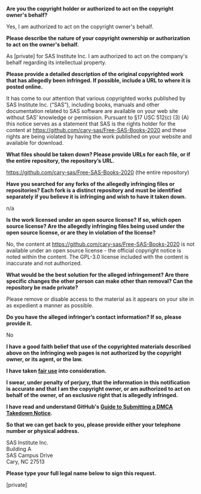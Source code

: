 **Are you the copyright holder or authorized to act on the copyright owner's behalf?**

Yes, I am authorized to act on the copyright owner's behalf.

**Please describe the nature of your copyright ownership or authorization to act on the owner's behalf.**

As [private] for SAS Institute Inc. I am authorized to act on the company's behalf regarding its intellectual property.

**Please provide a detailed description of the original copyrighted work that has allegedly been infringed. If possible, include a URL to where it is posted online.**

It has come to our attention that various copyrighted works published by SAS Institute Inc. (“SAS”), including books, manuals and other documentation related to SAS software are available on your web site without SAS’ knowledge or permission. Pursuant to §17 USC 512(c) (3) (A) this notice serves as a statement that SAS is the rights holder for the content at https://github.com/cary-sas/Free-SAS-Books-2020 and these rights are being violated by having the work published on your website and available for download.

**What files should be taken down? Please provide URLs for each file, or if the entire repository, the repository’s URL.**

https://github.com/cary-sas/Free-SAS-Books-2020 (the entire repository)

**Have you searched for any forks of the allegedly infringing files or repositories? Each fork is a distinct repository and must be identified separately if you believe it is infringing and wish to have it taken down.**

n/a

**Is the work licensed under an open source license? If so, which open source license? Are the allegedly infringing files being used under the open source license, or are they in violation of the license?**

No, the content at https://github.com/cary-sas/Free-SAS-Books-2020 is not available under an open source license - the official copyright notice is noted within the content. The GPL-3.0 license included with the content is inaccurate and not authorized.

**What would be the best solution for the alleged infringement? Are there specific changes the other person can make other than removal? Can the repository be made private?**

Please remove or disable access to the material as it appears on your site in as expedient a manner as possible.

**Do you have the alleged infringer’s contact information? If so, please provide it.**

No

**I have a good faith belief that use of the copyrighted materials described above on the infringing web pages is not authorized by the copyright owner, or its agent, or the law.**

**I have taken <a href="https://www.lumendatabase.org/topics/22">fair use</a> into consideration.**

**I swear, under penalty of perjury, that the information in this notification is accurate and that I am the copyright owner, or am authorized to act on behalf of the owner, of an exclusive right that is allegedly infringed.**

**I have read and understand GitHub's <a href="https://docs.github.com/articles/guide-to-submitting-a-dmca-takedown-notice/">Guide to Submitting a DMCA Takedown Notice</a>.**

**So that we can get back to you, please provide either your telephone number or physical address.**

SAS Institute Inc.  
Building A  
SAS Campus Drive  
Cary, NC 27513

**Please type your full legal name below to sign this request.**

[private]
